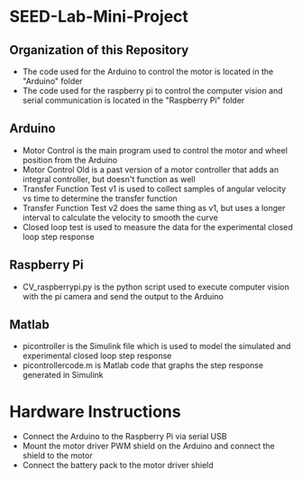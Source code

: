 # SEED-Lab-Mini-Project

## Organization of this Repository
- The code used for the Arduino to control the motor is located in the "Arduino" folder 
- The code used for the raspberry pi to control the computer vision and serial communication is located in the "Raspberry Pi" folder

## Arduino 
- Motor Control is the main program used to control the motor and wheel position from the Arduino
- Motor Control Old is a past version of a motor controller that adds an integral controller, but doesn't function as well
- Transfer Function Test v1 is used to collect samples of angular velocity vs time to determine the transfer function
- Transfer Function Test v2 does the same thing as v1, but uses a longer interval to calculate the velocity to smooth the curve
- Closed loop test is used to measure the data for the experimental closed loop step response

## Raspberry Pi
- CV_raspberrypi.py is the python script used to execute computer vision with the pi camera and send the output to the Arduino 

## Matlab
- picontroller is the Simulink file which is used to model the simulated and experimental closed loop step response 
- picontrollercode.m is Matlab code that graphs the step response generated in Simulink

# Hardware Instructions
- Connect the Arduino to the Raspberry Pi via serial USB
- Mount the motor driver PWM shield on the Arduino and connect the shield to the motor
- Connect the battery pack to the motor driver shield
